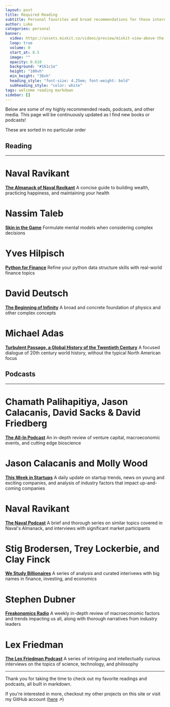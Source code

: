 ```yaml
---
layout: post
title: Required Reading
subtitle: Personal favorites and broad recommendations for those interested in pushing themselves to new heights
author: Luke
categories: personal
banner:
  video: https://assets.mixkit.co/videos/preview/mixkit-view-above-the-clouds-that-cover-a-large-forest-39713-large.mp4
  loop: true
  volume: 0
  start_at: 8.5
  image: ""
  opacity: 0.618
  background: "#161c1e"
  height: "100vh"
  min_height: "38vh"
  heading_style: "font-size: 4.25em; font-weight: bold"
  subheading_style: "color: white"
tags: welcome reading markdown
sidebar: []
---
```

Below are some of my highly recommended reads, podcasts, and other media. This page will be continuously updated as I find new books or podcasts!

These are sorted in no particular order

## Reading
---
# Naval Ravikant
[**The Almanack of Naval Ravikant**]
A concise guide to building wealth, practicing happiness, and maintaining your health

# Nassim Taleb
[**Skin in the Game**]
Formulate mental models when considering complex decisions

# Yves Hilpisch
[**Python for Finance**]
Refine your python data structure skills with real-world finance topics

# David Deutsch
[**The Beginning of Infinity**]
A broad and concrete foundation of physics and other complex concepts

# Michael Adas
[**Turbulent Passage, a Global History of the Twentieth Century**]
A focused dialogue of 20th century world history, without the typical North American focus 

## Podcasts
---
# Chamath Palihapitiya, Jason Calacanis, David Sacks & David Friedberg
[**The All-In Podcast**]
An in-depth review of venture capital, macroeconomic events, and cutting edge bioscience

# Jason Calacanis and Molly Wood
[**This Week in Startups**]
A daily update on startup trends, news on young and exciting companies, and analysis of industry factors that impact up-and-coming companies 

# Naval Ravikant
[**The Naval Podcast**]
A brief and thorough series on similar topics covered in Naval's Almanack, and interviews with significant market participants

# Stig Brodersen, Trey Lockerbie, and Clay Finck
[**We Study Billionaires**]
A series of analysis and curated interivews with big names in finance, investing, and economics

# Stephen Dubner
[**Freakonomics Radio**]
A weekly in-depth review of macroeconomic factors and trends impacting us all, along with thorough narratives from industry leaders

# Lex Friedman
[**The Lex Friedman Podcast**]
A series of intriguing and intellectually curious interviews on the topics of science, technology, and philosophy

--- 
Thank you for taking the time to check out my favorite readings and podcasts, all built in markdown.

If you're interested in more, checkout my other projects on this site or visit my GitHub account ([here][github-account] ↗)

[**The Almanack of Naval Ravikant**]: https://www.navalmanack.com/
[**The Beginning of Infinity**]: https://en.wikipedia.org/wiki/The_Beginning_of_Infinity
[**Skin in the Game**]: https://en.wikipedia.org/wiki/Skin_in_the_Game_(book)
[**Python for Finance**]: https://www.oreilly.com/library/view/python-for-finance/9781491945360/
[**Turbulent Passage, a Global History of the Twentieth Century**]: https://www.amazon.com/Turbulent-Passage-4th-Michael-Adas/dp/0205645712
[**The All-In Podcast**]: https://open.spotify.com/show/2IqXAVFR4e0Bmyjsdc8QzF
[**This Week in Startups**]: https://open.spotify.com/show/6ULQ0ewYf5zmsDgBchlkr91
[**The Naval Podcast**]: https://open.spotify.com/show/7qZAVw03FuurfYnWIWwkHY
[**We Study Billionaires**]: https://open.spotify.com/episode/7Lt8MWVn2PhZXDx83xoCF1
[**Freakonomics Radio**]: https://open.spotify.com/show/6z4NLXyHPga1UmSJsPK7G1
[**The Lex Friedman Podcast**]: https://open.spotify.com/show/2MAi0BvDc6GTFvKFPXnkCL
[github-account]: https://github.com/lukenelsn